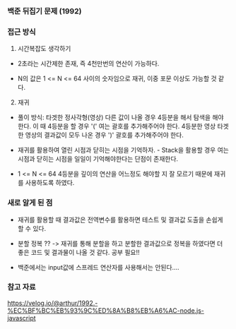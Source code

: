 ### 백준 뒤집기 문제 (1992)

### 접근 방식

1. 시간복잡도 생각하기

- 2초라는 시간제한 존재, 즉 4천만번의 연산이 가능하다.

- N의 값은 1 <= N <= 64 사이의 숫자임으로 재귀, 이중 포문 이상도 가능할 것 같다.

2. 재귀

- 풀이 방식: 타겟한 정사각형(영상) 다른 값이 나올 경우 4등분을 해서 탐색을 해야 한다. 이 때 4등분을 할 경우 '(' 여는 괄호를 추가해주어야 한다. 4등분한 영상 타겟한 영상의 결과값이 모두 나온 경우 ')' 괄호를 추가해주어야 한다.

- 재귀를 활용하여 열린 시점과 닫히는 시점을 기억하자. - Stack을 활용할 경우 여는 시점과 닫히는 시점을 일일이 기억해야한다는 단점이 존재한다.

- 1 <= N <= 64 4등분을 깊이의 연산을 어느정도 해야할 지 잘 모르기 때문에 재귀를 사용하도록 하였다.

### 새로 알게 된 점

- 재귀를 활용할 때 결과값은 전역변수를 활용하면 테스트 및 결과값 도출을 손쉽게 할 수 있다.

- 분할 정복 ?? -> 재귀를 통해 분할을 하고 분할한 결과값으로 정복을 하였다면 더 좋은 코드 및 결과물이 나올 것 같다. 공부 필요!!

- 백준에서는 input값에 스프레드 연산자를 사용해서는 안된다....

### 참고 자료

https://velog.io/@arthur/1992.-%EC%BF%BC%EB%93%9C%ED%8A%B8%EB%A6%AC-node.js-javascript
